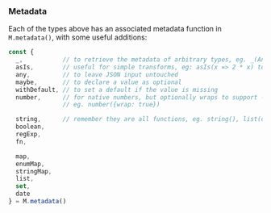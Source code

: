 ### Metadata

Each of the types above has an associated metadata
function in `M.metadata()`, with some useful additions:

```js
const {
  _,           // to retrieve the metadata of arbitrary types, eg. _(Animal)
  asIs,        // useful for simple transforms, eg: asIs(x => 2 * x) to double numbers
  any,         // to leave JSON input untouched
  maybe,       // to declare a value as optional
  withDefault, // to set a default if the value is missing
  number,      // for native numbers, but optionally wraps to support -0 and ±Infinity
               // eg. number({wrap: true})

  string,      // remember they are all functions, eg. string(), list(date())
  boolean,
  regExp,
  fn,

  map,
  enumMap,
  stringMap,
  list,
  set,
  date
} = M.metadata()
```
